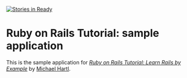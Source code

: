 [![Stories in Ready](https://badge.waffle.io/NotoriousREV/sample_app.png?label=ready&title=Ready)](https://waffle.io/NotoriousREV/sample_app)
# Ruby on Rails Tutorial: sample application

This is the sample application for
[*Ruby on Rails Tutorial: Learn Rails by
Example*](http://railstutorial.org/)
by [Michael Hartl](http://michaelhartl.com/).
